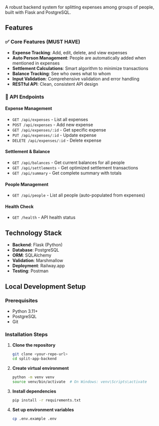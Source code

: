 A robust backend system for splitting expenses among groups of people, built with Flask and PostgreSQL.

## Features

### ✅ Core Features (MUST HAVE)
- **Expense Tracking**: Add, edit, delete, and view expenses
- **Auto Person Management**: People are automatically added when mentioned in expenses
- **Settlement Calculations**: Smart algorithm to minimize transactions
- **Balance Tracking**: See who owes what to whom
- **Input Validation**: Comprehensive validation and error handling
- **RESTful API**: Clean, consistent API design

### 🚀 API Endpoints

#### Expense Management
- `GET /api/expenses` - List all expenses
- `POST /api/expenses` - Add new expense
- `GET /api/expenses/:id` - Get specific expense
- `PUT /api/expenses/:id` - Update expense
- `DELETE /api/expenses/:id` - Delete expense

#### Settlement & Balance
- `GET /api/balances` - Get current balances for all people
- `GET /api/settlements` - Get optimized settlement transactions
- `GET /api/summary` - Get complete summary with totals

#### People Management
- `GET /api/people` - List all people (auto-populated from expenses)

#### Health Check
- `GET /health` - API health status

## Technology Stack

- **Backend**: Flask (Python)
- **Database**: PostgreSQL
- **ORM**: SQLAlchemy
- **Validation**: Marshmallow
- **Deployment**: Railway.app
- **Testing**: Postman

## Local Development Setup

### Prerequisites
- Python 3.11+
- PostgreSQL
- Git

### Installation Steps

1. **Clone the repository**
   ```bash
   git clone <your-repo-url>
   cd split-app-backend
   ```

2. **Create virtual environment**
   ```bash
   python -m venv venv
   source venv/bin/activate  # On Windows: venv\Scripts\activate
   ```

3. **Install dependencies**
   ```bash
   pip install -r requirements.txt
   ```

4. **Set up environment variables**
   ```bash
   cp .env.example .env